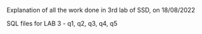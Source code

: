 Explanation of all the work done in 3rd lab of SSD, on 18/08/2022

SQL files for LAB 3 - q1, q2, q3, q4, q5
